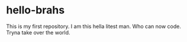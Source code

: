 # hello-brahs
This is my first repository.
I am this hella litest man. Who can now code. Tryna take over the world.
